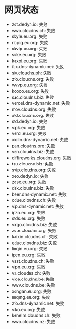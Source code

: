 # 网页状态
- zot.dedyn.io: 失败
- wwo.cloudns.ch: 失败
- skyle.eu.org: 失败
- ricpig.eu.org: 失败
- skvip.eu.org: 失败
- suke.eu.org: 失败
- kaxoi.eu.org: 失败
- fox.dns-dynamic.net: 失败
- siv.cloudns.ph: 失败
- zfo.cloudns.org: 失败
- wvvp.eu.org: 失败
- kcoco.eu.org: 失败
- sac.cloudns.biz: 失败
- vercel.dns-dynamic.net: 失败
- mov.cloudns.org: 失败
- std.cloudns.org: 失败
- std.dedyn.io: 失败
- vipk.eu.org: 失败
- vercl.eu.org: 失败
- xiolin.dns-dynamic.net: 失败
- pan.cloudns.org: 失败
- ven.cloudns.biz: 失败
- diffireworks.cloudns.org: 失败
- tau.cloudns.biz: 失败
- svip.cloudns.org: 失败
- xeo.dedyn.io: 失败
- zosx.eu.org: 失败
- dsk.cloudns.biz: 失败
- beer.dns-dynamic.net: 失败
- cdue.cloudns.ch: 失败
- vip.dns-dynamic.net: 失败
- ipzo.eu.org: 失败
- stds.eu.org: 失败
- virgo.cloudns.biz: 失败
- zote.cloudns.org: 失败
- kaixin.cloudns.ch: 失败
- educ.cloudns.biz: 失败
- linqin.eu.org: 失败
- ipen.eu.org: 失败
- vast.cloudns.ch: 失败
- vipn.eu.org: 失败
- vx.cloudns.ch: 失败
- vice.cloudns.be: 失败
- wwv.cloudns.be: 失败
- xongan.eu.org: 失败
- linqing.eu.org: 失败
- zfo.dns-dynamic.net: 失败
- viko.eu.org: 失败
- kenelm.cloudns.ch: 失败
- wwo.cloudns.nz: 失败

